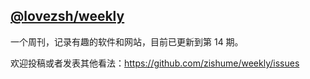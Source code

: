 ## [@lovezsh/weekly](https://github.com/zishume/weekly)

一个周刊，记录有趣的软件和网站，目前已更新到第 14 期。

欢迎投稿或者发表其他看法：https://github.com/zishume/weekly/issues
